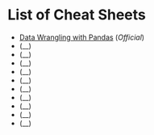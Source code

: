 # List of Cheat Sheets

* [Data Wrangling with Pandas](https://pandas.pydata.org/Pandas_Cheat_Sheet.pdf) (_Official_)
* []() (__)
* []() (__)
* []() (__)
* []() (__)
* []() (__)
* []() (__)
* []() (__)
* []() (__)
* []() (__)
* []() (__)